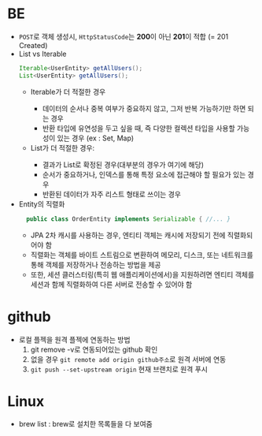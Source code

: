 # BE
- `POST`로 객체 생성시, `HttpStatusCode`는 **200**이 아닌 **201**이 적합 (= 201 Created) 
- List vs Iterable
  ``` java
  Iterable<UserEntity> getAllUsers();
  List<UserEntity> getAllUsers();
  ```
  - Iterable<UserEntity>가 더 적절한 경우
    - 데이터의 순서나 중복 여부가 중요하지 않고, 그저 반복 가능하기만 하면 되는 경우
    - 반환 타입에 유연성을 두고 싶을 때, 즉 다양한 컬렉션 타입을 사용할 가능성이 있는 경우 (ex : Set, Map)
  - List<UserEntity>가 더 적절한 경우:
    - 결과가 List로 확정된 경우(대부분의 경우가 여기에 해당)
    - 순서가 중요하거나, 인덱스를 통해 특정 요소에 접근해야 할 필요가 있는 경우
    - 반환된 데이터가 자주 리스트 형태로 쓰이는 경우
- Entity의 직렬화
  ```java
    public class OrderEntity implements Serializable { //... }
  ```
  - JPA 2차 캐시를 사용하는 경우, 엔티티 객체는 캐시에 저장되기 전에 직렬화되어야 함 
  - 직렬화는 객체를 바이트 스트림으로 변환하여 메모리, 디스크, 또는 네트워크를 통해 객체를 저장하거나 전송하는 방법을 제공
  - 또한, 세션 클러스터링(특히 웹 애플리케이션에서)을 지원하려면 엔티티 객체를 세션과 함께 직렬화하여 다른 서버로 전송할 수 있어야 함

# github
- 로컬 플젝을 원격 플젝에 연동하는 방법
  1. git remove -v로 연동되어있는 github 확인
  2. 없을 경우 `git remote add origin github주소`로 원격 서버에 연동
  3. `git push --set-upstream origin` 현재 브랜치로 원격 푸시


# Linux
- brew list : brew로 설치한 목록들을 다 보여줌
